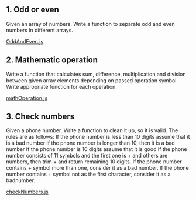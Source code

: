 ## 1. Odd or even

Given an array of numbers. Write a function to separate odd and even numbers in different arrays.

[OddAndEven.js](OddAndEven.js)

## 2. Mathematic operation

Write a function that calculates sum, difference, multiplication and division between given array
elements depending on passed operation symbol. Write appropriate function for each operation.

[mathOperation.js](mathOperation.js)

## 3. Check numbers

Given a phone number. Write a function to clean it up, so it is valid. The rules are as follows:
If the phone number is less than 10 digits assume that it is a bad number
If the phone number is longer than 10, then it is a bad number
If the phone number is 10 digits assume that it is good
If the phone number consists of 11 symbols and the first one is + and others are numbers, then trim +
and return remaining 10 digits.
If the phone number contains + symbol more than one, consider it as a bad number.
If the phone number contains + symbol not as the first character, consider it as a badnumber.

[checkNumbers.js](checkNumbers.js)
